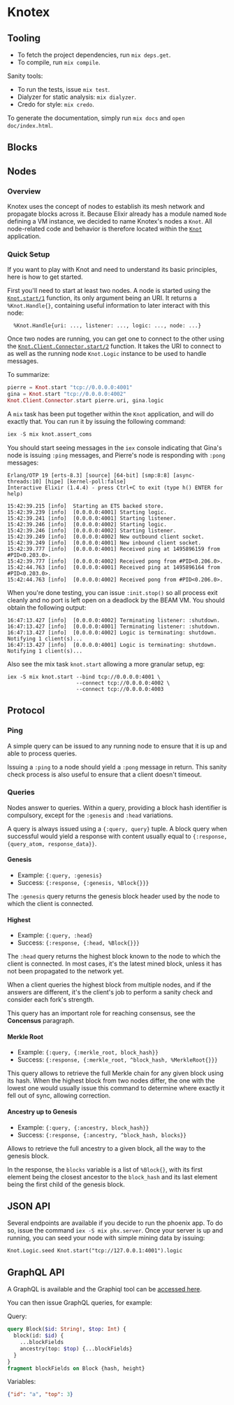 # Knotex

## Tooling

- To fetch the project dependencies, run `mix deps.get`.
- To compile, run `mix compile`.

Sanity tools:

- To run the tests, issue `mix test`.
- Dialyzer for static analysis: `mix dialyzer`.
- Credo for style: `mix credo`.

To generate the documentation, simply run `mix docs` and `open doc/index.html`.

## Blocks

## Nodes

### Overview

Knotex uses the concept of nodes to establish its mesh network and propagate
blocks across it. Because Elixir already has a module named `Node` defining
a VM instance, we decided to name Knotex's nodes a `Knot`. All node-related
code and behavior is therefore located within the [`Knot`](apps/knot) application.

### Quick Setup

If you want to play with Knot and need to understand its basic principles, here
is how to get started.

First you'll need to start at least two nodes. A node is started using the
[`Knot.start/1`](apps/knot/lib/knot.ex) function, its only argument being an URI.
It returns a `%Knot.Handle{}`, containing useful information to later interact with
this node:

      %Knot.Handle{uri: ..., listener: ..., logic: ..., node: ...}

Once two nodes are running, you can get one to connect to the other using
the [`Knot.Client.Connector.start/2`](apps/knot/lib/knot/client/connector.ex)
function. It takes the URI to connect to as well as the running node `Knot.Logic`
instance to be used to handle messages.

To summarize:

```elixir
pierre = Knot.start "tcp://0.0.0.0:4001"
gina = Knot.start "tcp://0.0.0.0:4002"
Knot.Client.Connector.start pierre.uri, gina.logic
```

A `mix` task has been put together within the `Knot` application, and will do
exactly that. You can run it by issuing the following command:

```elixir
iex -S mix knot.assert_coms
```

You should start seeing messages in the `iex` console indicating that Gina's node
is issuing `:ping` messages, and Pierre's node is responding with `:pong` messages:

```
Erlang/OTP 19 [erts-8.3] [source] [64-bit] [smp:8:8] [async-threads:10] [hipe] [kernel-poll:false]
Interactive Elixir (1.4.4) - press Ctrl+C to exit (type h() ENTER for help)

15:42:39.215 [info]  Starting an ETS backed store.
15:42:39.239 [info]  [0.0.0.0:4001] Starting logic.
15:42:39.241 [info]  [0.0.0.0:4001] Starting listener.
15:42:39.246 [info]  [0.0.0.0:4002] Starting logic.
15:42:39.246 [info]  [0.0.0.0:4002] Starting listener.
15:42:39.249 [info]  [0.0.0.0:4002] New outbound client socket.
15:42:39.249 [info]  [0.0.0.0:4001] New inbound client socket.
15:42:39.777 [info]  [0.0.0.0:4001] Received ping at 1495896159 from #PID<0.203.0>.
15:42:39.777 [info]  [0.0.0.0:4002] Received pong from #PID<0.206.0>.
15:42:44.763 [info]  [0.0.0.0:4001] Received ping at 1495896164 from #PID<0.203.0>.
15:42:44.763 [info]  [0.0.0.0:4002] Received pong from #PID<0.206.0>.
```

When you're done testing, you can issue `:init.stop()` so all process exit cleanly
and no port is left open on a deadlock by the BEAM VM.
You should obtain the following output:

```
16:47:13.427 [info]  [0.0.0.0:4002] Terminating listener: :shutdown.
16:47:13.427 [info]  [0.0.0.0:4001] Terminating listener: :shutdown.
16:47:13.427 [info]  [0.0.0.0:4002] Logic is terminating: shutdown. Notifying 1 client(s)...
16:47:13.427 [info]  [0.0.0.0:4001] Logic is terminating: shutdown. Notifying 1 client(s)...
```

Also see the mix task `knot.start` allowing a  more granular setup, eg:

```
iex -S mix knot.start --bind tcp://0.0.0.0:4001 \
                      --connect tcp://0.0.0.0:4002 \
                      --connect tcp://0.0.0.0:4003
```

## Protocol

### Ping

A simple query can be issued to any running node to ensure that it is up and able
to process queries.

Issuing a `:ping` to a node should yield a `:pong` message in return. This sanity
check process is also useful to ensure that a client doesn't timeout.

### Queries

Nodes answer to queries. Within a query, providing a block hash
identifier is compulsory, except for the `:genesis` and `:head` variations.

A query is always issued using a `{:query, query}` tuple. A block
query when successful would yield a response with content usually equal to
`{:response, {query_atom, response_data}}`.

#### Genesis

- Example: `{:query, :genesis}`
- Success: `{:response, {:genesis, %Block{}}}`

The `:genesis` query returns the genesis block header used by the node to
which the client is connected.

#### Highest

- Example: `{:query, :head}`
- Success: `{:response, {:head, %Block{}}}`

The `:head` query returns the highest block known to the node to which
the client is connected. In most cases, it's the latest mined block, unless it has
not been propagated to the network yet.

When a client queries the highest block from multiple nodes, and if the answers
are different, it's the client's job to perform a sanity check and consider each
fork's strength.

This query has an important role for reaching consensus, see the **Concensus**
paragraph.

#### Merkle Root

- Example: `{:query, {:merkle_root, block_hash}}`
- Success: `{:response, {:merkle_root, ^block_hash, %MerkleRoot{}}}`

This query allows to retrieve the full Merkle chain for any given block using its
hash. When the highest block from two nodes differ, the one with the lowest one
would usually issue this command to determine where exactly it fell out of sync,
allowing correction.

#### Ancestry up to Genesis

- Example: `{:query, {:ancestry, block_hash}}`
- Success: `{:response, {:ancestry, ^block_hash, blocks}}`

Allows to retrieve the full ancestry to a given block, all the way to the genesis
block.

In the response, the `blocks` variable is a list of `%Block{}`, with its first
element being the closest ancestor to the `block_hash` and its last element being
the first child of the genesis block.

## JSON API

Several endpoints are available if you decide to run the phoenix app.
To do so, issue the command `iex -S mix phx.server`. Once your server is up and
running, you can seed your node with simple mining data by issuing:

```
Knot.Logic.seed Knot.start("tcp://127.0.0.1:4001").logic
```


## GraphQL API

A GraphQL is available and the Graphiql tool can
be [accessed here](http://localhost:4000/graphiql).

You can then issue GraphQL queries, for example:

Query:

```graphql
query Block($id: String!, $top: Int) {
  block(id: $id) {
    ...blockFields
    ancestry(top: $top) {...blockFields}
  }
}
fragment blockFields on Block {hash, height}
```

Variables:

```json
{"id": "a", "top": 3}
```